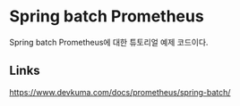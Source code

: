 # Spring batch Prometheus
Spring batch Prometheus에 대한 튜토리얼 예제 코드이다.

## Links
https://www.devkuma.com/docs/prometheus/spring-batch/